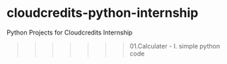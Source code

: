 
# cloudcredits-python-internship
Python Projects for Cloudcredits Internship
>>>>>>> 01.Calculater - I. simple python code
